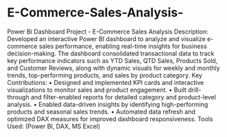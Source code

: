 # E-Commerce-Sales-Analysis-
Power Bi Dashboard Project - E-Commerce Sales Analysis
Description:
Developed an interactive Power BI dashboard to analyze and visualize e-commerce sales performance, enabling real-time insights for business decision-making. The dashboard consolidated transactional data to track key performance indicators such as YTD Sales, QTD Sales, Products Sold, and Customer Reviews, along with dynamic visuals for weekly and monthly trends, top-performing products, and sales by product category.
Key Contributions:
•	Designed and implemented KPI cards and interactive visualizations to monitor sales and product engagement.
•	Built drill-through and filter-enabled reports for detailed category and product-level analysis.
•	Enabled data-driven insights by identifying high-performing products and seasonal sales trends.
•	Automated data refresh and optimized DAX measures for improved dashboard responsiveness.
Tools Used:
(Power BI, DAX, MS Excel)

